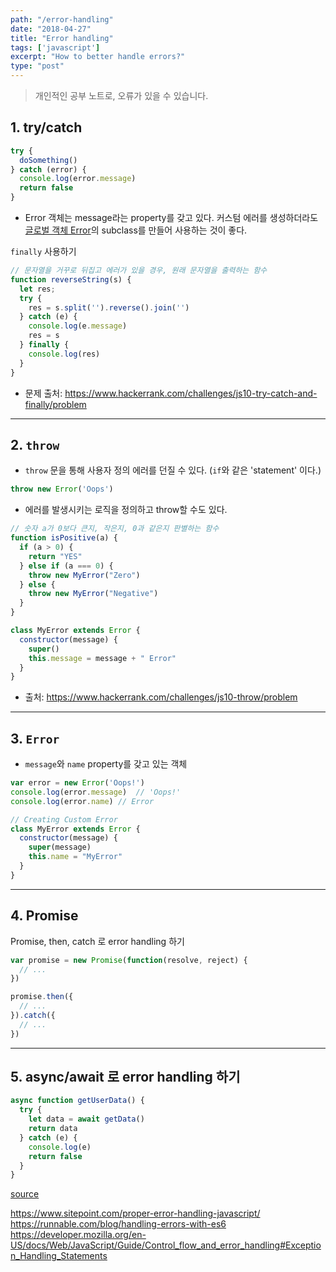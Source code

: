 ```yaml
---
path: "/error-handling"
date: "2018-04-27"
title: "Error handling"
tags: ['javascript']
excerpt: "How to better handle errors?"
type: "post"
---
```


> 개인적인 공부 노트로, 오류가 있을 수 있습니다.

## 1. try/catch

```javascript
try {
  doSomething()
} catch (error) {
  console.log(error.message)
  return false
}
```

-  Error 객체는 message라는 property를 갖고 있다. 커스텀 에러를 생성하더라도 [글로벌 객체 Error](https://developer.mozilla.org/ko/docs/Web/JavaScript/Reference/Global_Objects/Error)의 subclass를 만들어 사용하는 것이 좋다. 

`finally` 사용하기

```javascript
// 문자열을 거꾸로 뒤집고 에러가 있을 경우, 원래 문자열을 출력하는 함수
function reverseString(s) {
  let res;
  try {
    res = s.split('').reverse().join('')
  } catch (e) {
    console.log(e.message)
    res = s
  } finally {
    console.log(res)    
  }
}
```

- 문제 출처: https://www.hackerrank.com/challenges/js10-try-catch-and-finally/problem

---

## 2. `throw`

- `throw` 문을 통해 사용자 정의 에러를 던질 수 있다. (`if`와 같은 'statement' 이다.)

```javascript
throw new Error('Oops')
```

- 에러를 발생시키는 로직을 정의하고 throw할 수도 있다.

```javascript
// 숫자 a가 0보다 큰지, 작은지, 0과 같은지 판별하는 함수
function isPositive(a) {
  if (a > 0) {
    return "YES"
  } else if (a === 0) {
    throw new MyError("Zero")
  } else {
    throw new MyError("Negative")
  }
}

class MyError extends Error {
  constructor(message) {
    super()
    this.message = message + " Error"
  }
}
```

- 출처: https://www.hackerrank.com/challenges/js10-throw/problem

---

## 3. `Error`
- `message`와 `name` property를 갖고 있는 객체

```javascript
var error = new Error('Oops!')
console.log(error.message)  // 'Oops!'
console.log(error.name) // Error
```

```javascript
// Creating Custom Error
class MyError extends Error {
  constructor(message) {
    super(message)
    this.name = "MyError"
  }
}
```

---

## 4. Promise

Promise, then, catch 로 error handling 하기

```javascript
var promise = new Promise(function(resolve, reject) {
  // ...
})

promise.then({
  // ...
}).catch({
  // ...
})
```

---

## 5. async/await 로 error handling 하기

```javascript
async function getUserData() {
  try {
    let data = await getData()
    return data
  } catch (e) {
    console.log(e)
    return false
  }
}
```

[source](https://stackoverflow.com/questions/1382107/whats-a-good-way-to-extend-error-in-javascript)

https://www.sitepoint.com/proper-error-handling-javascript/
https://runnable.com/blog/handling-errors-with-es6
https://developer.mozilla.org/en-US/docs/Web/JavaScript/Guide/Control_flow_and_error_handling#Exception_Handling_Statements